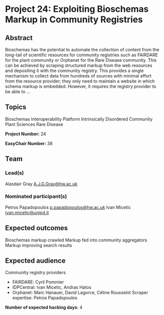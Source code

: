 # Project 24: Exploiting Bioschemas Markup in Community Registries

## Abstract

Bioschemas has the potential to automate the collection of content from the long-tail of scientific resources for community registries such as FAIRDARE for the plant community or Orphanet for the Rare Disease community. This can be achieved by scraping structured markup from the web resources and depositing it with the community registry. This provides a single mechanism to collect data from hundreds of sources with minimal effort from the resource provider; they only need to maintain a website in which schema markup is embedded. However, it requires the registry provider to be able to ...

## Topics

Bioschemas
 Interoperability Platform
 Intrinsically Disordered Community
 Plant Sciences
 Rare Disease

**Project Number:** 24



**EasyChair Number:** 38

## Team

### Lead(s)

Alasdair Gray A.J.G.Gray@hw.ac.uk

### Nominated participant(s)

Petros Papadopoulos <p.papadopoulos@hw.ac.uk>
 Ivan Micetic <ivan.micetic@unipd.it>

## Expected outcomes

Bioschemas markup crawled
 Markup fed into community aggregators
 Markup improving search results

## Expected audience

Community registry providers
 - FAIRDARE: Cyril Pommier
 - IDPCentral: Ivan Micetic, Andras Hatos
 - Orphanet: Marc Hanauer, David Lagorce, Céline Rousselot
 Scraper expertise: Petros Papadopoulos

**Number of expected hacking days**: 4

